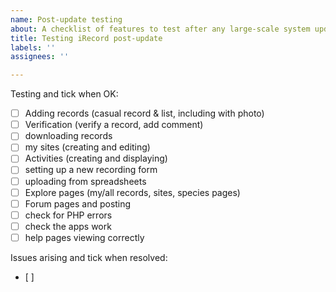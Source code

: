 ```yaml
---
name: Post-update testing
about: A checklist of features to test after any large-scale system update
title: Testing iRecord post-update
labels: ''
assignees: ''

---
```


Testing and tick when OK:
- [ ] Adding records (casual record & list, including with photo)
- [ ] Verification (verify a record, add comment)
- [ ] downloading records
- [ ] my sites (creating and editing)
- [ ] Activities (creating and displaying)
- [ ] setting up a new recording form
- [ ] uploading from spreadsheets
- [ ] Explore pages (my/all records, sites, species pages)
- [ ] Forum pages and posting
- [ ] check for PHP errors
- [ ] check the apps work
- [ ] help pages viewing correctly

Issues arising and tick when resolved:
- [ ]
